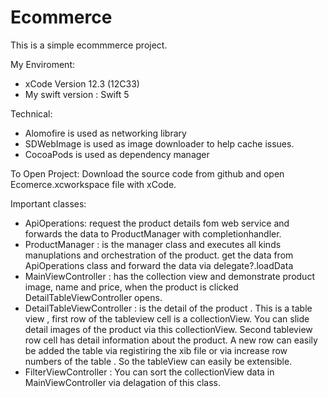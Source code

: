 # Ecommerce

This is a simple ecommmerce project.

My Enviroment:
- xCode Version 12.3 (12C33)
- My swift version : Swift 5


Technical:
- Alomofire is used as networking library
- SDWebImage is used as image downloader to help cache issues.
- CocoaPods is used as dependency manager

To Open Project: Download the source code from github and open  Ecomerce.xcworkspace file with xCode.

Important classes:
- ApiOperations: request the product details fom web service and forwards the data to ProductManager with completionhandler.
- ProductManager : is the manager class and executes all kinds manuplations and orchestration of the product. get the data from  ApiOperations class and forward the data via delegate?.loadData
- MainViewController : has the collection view and demonstrate product  image, name and price, when the product is clicked DetailTableViewController opens.
- DetailTableViewController :  is the detail of the product . This is a table view , first row of the tableview cell  is a collectionView. You can slide detail images of the product via this collectionView. Second tableview row cell has detail information about the product. A new row can easily be added the table via registiring the xib file or via  increase row numbers of the table . So the tableView can easily be extensible.
- FilterViewController : You can sort the collectionView data in MainViewController via delagation of this class.
